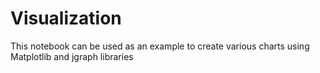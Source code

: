 # Visualization
This notebook can be used as an example to create various charts using Matplotlib and jgraph libraries
